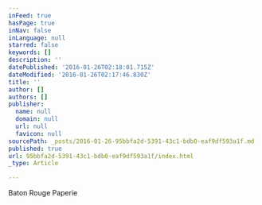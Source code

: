 ```yaml
---
inFeed: true
hasPage: true
inNav: false
inLanguage: null
starred: false
keywords: []
description: ''
datePublished: '2016-01-26T02:18:01.715Z'
dateModified: '2016-01-26T02:17:46.830Z'
title: ''
author: []
authors: []
publisher:
  name: null
  domain: null
  url: null
  favicon: null
sourcePath: _posts/2016-01-26-95bbfa2d-5391-43c1-bdb0-eaf9df593a1f.md
published: true
url: 95bbfa2d-5391-43c1-bdb0-eaf9df593a1f/index.html
_type: Article

---
```

Baton Rouge Paperie